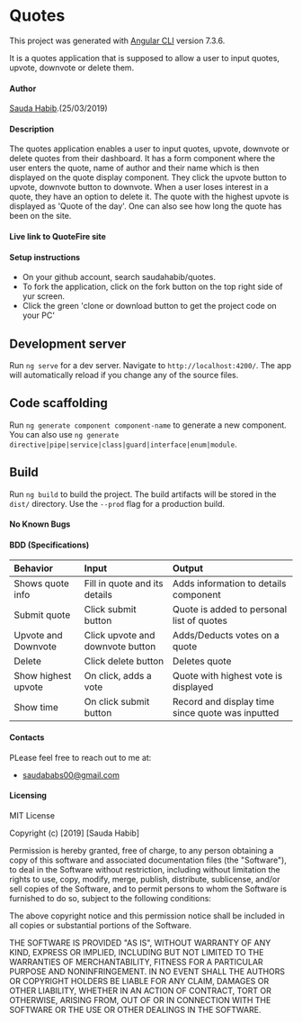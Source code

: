 # Quotes

This project was generated with [Angular CLI](https://github.com/angular/angular-cli) version 7.3.6.

It is a quotes application that is supposed to allow a user to input quotes, upvote, downvote or delete them.
#### Author
[Sauda Habib](https://github.com/saudahabib).(25/03/2019)
#### Description
The quotes application enables a user to input quotes, upvote, downvote or delete quotes from their dashboard. It has a form component where the user enters the quote, name of author and their name which is then displayed on the quote display component. They click the upvote button to upvote, downvote button to downvote. When a user loses interest in a quote, they have an option to delete it. The quote with the highest upvote is displayed as 'Quote of the day'. One can also see how long the quote has been on the site.

#### Live link to QuoteFire site


#### Setup instructions
* On your github account, search saudahabib/quotes.
* To fork the application, click on the fork button on the top right side of yur screen.
* Click the green 'clone or download button to get the project code on your PC'

## Development server

Run `ng serve` for a dev server. Navigate to `http://localhost:4200/`. The app will automatically reload if you change any of the source files.

## Code scaffolding

Run `ng generate component component-name` to generate a new component. You can also use `ng generate directive|pipe|service|class|guard|interface|enum|module`.

## Build

Run `ng build` to build the project. The build artifacts will be stored in the `dist/` directory. Use the `--prod` flag for a production build.

#### No Known Bugs

#### BDD (Specifications)
| Behavior     | Input     | Output|
| :------------- | :------------- |:--------|
| Shows quote info    | Fill in quote and its details      | Adds information to details component|
| Submit quote| Click submit button| Quote is added to personal list of quotes|
| Upvote and Downvote| Click upvote and downvote button | Adds/Deducts votes on a quote|
|Delete| Click delete button| Deletes quote|
| Show highest upvote| On click, adds a vote| Quote with highest vote is displayed|
| Show time| On click submit button| Record and display time since quote was inputted|

#### Contacts
PLease feel free to reach out to me at:
* saudababs00@gmail.com

#### Licensing
MIT License

Copyright (c) [2019] [Sauda Habib]

Permission is hereby granted, free of charge, to any person obtaining a copy
of this software and associated documentation files (the "Software"), to deal
in the Software without restriction, including without limitation the rights
to use, copy, modify, merge, publish, distribute, sublicense, and/or sell
copies of the Software, and to permit persons to whom the Software is
furnished to do so, subject to the following conditions:

The above copyright notice and this permission notice shall be included in all
copies or substantial portions of the Software.

THE SOFTWARE IS PROVIDED "AS IS", WITHOUT WARRANTY OF ANY KIND, EXPRESS OR
IMPLIED, INCLUDING BUT NOT LIMITED TO THE WARRANTIES OF MERCHANTABILITY,
FITNESS FOR A PARTICULAR PURPOSE AND NONINFRINGEMENT. IN NO EVENT SHALL THE
AUTHORS OR COPYRIGHT HOLDERS BE LIABLE FOR ANY CLAIM, DAMAGES OR OTHER
LIABILITY, WHETHER IN AN ACTION OF CONTRACT, TORT OR OTHERWISE, ARISING FROM,
OUT OF OR IN CONNECTION WITH THE SOFTWARE OR THE USE OR OTHER DEALINGS IN THE
SOFTWARE.

